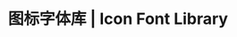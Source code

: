 ---
title: 图标字体库 | Icon Font Library
github:
  user: 'jinyaoMa'
  repo: 'icon-lib'
  readme:
    enabled: true
  iframe:
    enabled: true
    url: https://jinyaoma.github.io/icon-lib/
---